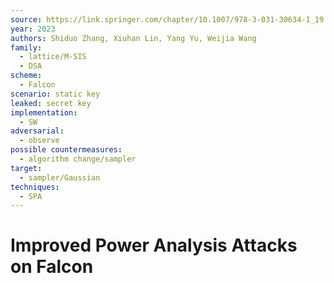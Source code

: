 ```yaml
---
source: https://link.springer.com/chapter/10.1007/978-3-031-30634-1_19
year: 2023
authors: Shiduo Zhang, Xiuhan Lin, Yang Yu, Weijia Wang
family:
  - lattice/M-SIS
  - DSA
scheme:
  - Falcon
scenario: static key
leaked: secret key
implementation:
  - SW
adversarial:
  - observe
possible countermeasures:
  - algorithm change/sampler
target:
  - sampler/Gaussian
techniques:
  - SPA
---
```

# Improved Power Analysis Attacks on Falcon
